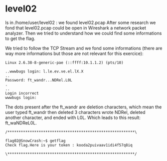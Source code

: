 # level02

ls in /home/user/level02 : we found level02.pcap
After some research we fond that level02.pcap could be open in Wireshark a network packet analyzer.
Then we tried to understand how we could find some informations to get the flag.

We tried to follow the TCP Stream and we fond some informations (there are way more informations but those are not relevant for this exercice): 

```
Linux 2.6.38-8-generic-pae (::ffff:10.1.1.2) (pts/10)

..wwwbugs login: l.le.ev.ve.el.lX.X
..
Password: ft_wandr...NDRel.L0L
.
..
Login incorrect
wwwbugs login:
```

The dots present after the ft_wandr are deletion characters, which mean the user typed ft_wandr then deleted 3 characters wrote NDRel, deleted another character, and ended with L0L. Which leads to this result: ft_waNDReL0L.

```
/*********************************************************\

flag02@SnowCrash:~$ getflag
Check flag.Here is your token : kooda2puivaav1idi4f57q8iq

\*********************************************************/
```